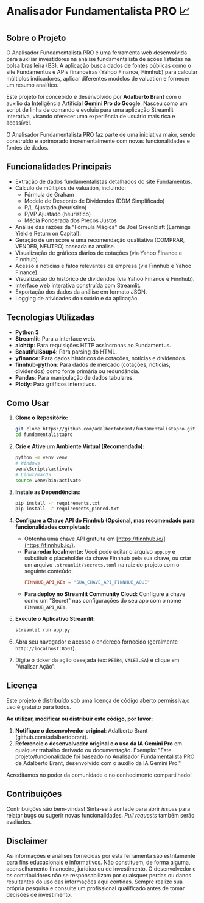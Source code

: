 # Analisador Fundamentalista PRO 📈

## Sobre o Projeto

O Analisador Fundamentalista PRO é uma ferramenta web desenvolvida para auxiliar investidores na análise fundamentalista de ações listadas na bolsa brasileira (B3). A aplicação busca dados de fontes públicas como o site Fundamentus e APIs financeiras (Yahoo Finance, Finnhub) para calcular múltiplos indicadores, aplicar diferentes modelos de valuation e fornecer um resumo analítico.

Este projeto foi concebido e desenvolvido por **Adalberto Brant** com o auxílio da Inteligência Artificial **Gemini Pro do Google**. Nasceu como um script de linha de comando e evoluiu para uma aplicação Streamlit interativa, visando oferecer uma experiência de usuário mais rica e acessível.

O Analisador Fundamentalista PRO faz parte de uma iniciativa maior, sendo construído e aprimorado incrementalmente com novas funcionalidades e fontes de dados.

## Funcionalidades Principais

* Extração de dados fundamentalistas detalhados do site Fundamentus.
* Cálculo de múltiplos de valuation, incluindo:
    * Fórmula de Graham
    * Modelo de Desconto de Dividendos (DDM Simplificado)
    * P/L Ajustado (heurístico)
    * P/VP Ajustado (heurístico)
    * Média Ponderada dos Preços Justos
* Análise das razões da "Fórmula Mágica" de Joel Greenblatt (Earnings Yield e Return on Capital).
* Geração de um score e uma recomendação qualitativa (COMPRAR, VENDER, NEUTRO) baseada na análise.
* Visualização de gráficos diários de cotações (via Yahoo Finance e Finnhub).
* Acesso a notícias e fatos relevantes da empresa (via Finnhub e Yahoo Finance).
* Visualização do histórico de dividendos (via Yahoo Finance e Finnhub).
* Interface web interativa construída com Streamlit.
* Exportação dos dados da análise em formato JSON.
* Logging de atividades do usuário e da aplicação.

## Tecnologias Utilizadas

* **Python 3**
* **Streamlit**: Para a interface web.
* **aiohttp**: Para requisições HTTP assíncronas ao Fundamentus.
* **BeautifulSoup4**: Para parsing do HTML.
* **yfinance**: Para dados históricos de cotações, notícias e dividendos.
* **finnhub-python**: Para dados de mercado (cotações, notícias, dividendos) como fonte primária ou redundância.
* **Pandas**: Para manipulação de dados tabulares.
* **Plotly**: Para gráficos interativos.

## Como Usar

1.  **Clone o Repositório:**
    ```bash
    git clone https://github.com/adalbertobrant/fundamentalistapro.git
    cd fundamentalistapro
    ```

2.  **Crie e Ative um Ambiente Virtual (Recomendado):**
    ```bash
    python -m venv venv
    # Windows
    venv\Scripts\activate
    # Linux/macOS
    source venv/bin/activate
    ```

3.  **Instale as Dependências:**
    ```bash
    pip install -r requirements.txt 
    pip install -r requirements_pinned.txt
    ```

4.  **Configure a Chave API do Finnhub (Opcional, mas recomendado para funcionalidades completas):**
    * Obtenha uma chave API gratuita em [https://finnhub.io/](https://finnhub.io/).
    * **Para rodar localmente:** Você pode editar o arquivo `app.py` e substituir o placeholder da chave Finnhub pela sua chave, ou criar um arquivo `.streamlit/secrets.toml` na raiz do projeto com o seguinte conteúdo:
        ```toml
        FINNHUB_API_KEY = "SUA_CHAVE_API_FINNHUB_AQUI"
        ```
    * **Para deploy no Streamlit Community Cloud:** Configure a chave como um "Secret" nas configurações do seu app com o nome `FINNHUB_API_KEY`.

5.  **Execute o Aplicativo Streamlit:**
    ```bash
    streamlit run app.py
    ```

6.  Abra seu navegador e acesse o endereço fornecido (geralmente `http://localhost:8501`).
7.  Digite o ticker da ação desejada (ex: `PETR4`, `VALE3.SA`) e clique em "Analisar Ação".

## Licença

Este projeto é distribuído sob uma licença de código aberto permissiva,o uso é gratuito para todos.

**Ao utilizar, modificar ou distribuir este código, por favor:**
1.  **Notifique o desenvolvedor original**: Adalberto Brant (github.com/adalbertobrant).
2.  **Referencie o desenvolvedor original e o uso da IA Gemini Pro** em qualquer trabalho derivado ou documentação. Exemplo: "Este projeto/funcionalidade foi baseado no Analisador Fundamentalista PRO de Adalberto Brant, desenvolvido com o auxílio da IA Gemini Pro."

Acreditamos no poder da comunidade e no conhecimento compartilhado!

## Contribuições

Contribuições são bem-vindas! Sinta-se à vontade para abrir *issues* para relatar bugs ou sugerir novas funcionalidades. *Pull requests* também serão avaliados.

## Disclaimer

As informações e análises fornecidas por esta ferramenta são estritamente para fins educacionais e informativos. Não constituem, de forma alguma, aconselhamento financeiro, jurídico ou de investimento. O desenvolvedor e os contribuidores não se responsabilizam por quaisquer perdas ou danos resultantes do uso das informações aqui contidas. Sempre realize sua própria pesquisa e consulte um profissional qualificado antes de tomar decisões de investimento.
